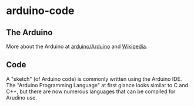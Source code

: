 # arduino-code

## The Arduino

More about the Arduino at [arduino/Arduino](https://github.com/arduino/Arduino) and [Wikipedia](https://en.wikipedia.org/wiki/Arduino).

## Code

A "sketch" (of Arduino code) is commonly written using the Arduino IDE. The "Arduino Programming Language" at first glance looks similar to C and C++, but there are now numerous languages that can be compiled for Arudino use. 


